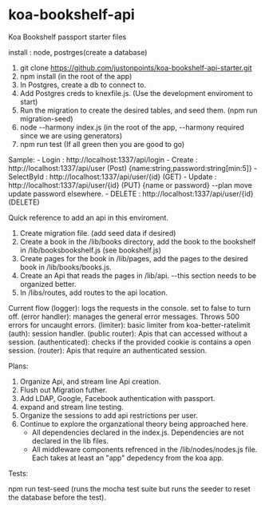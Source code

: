 # koa-bookshelf-api
Koa Bookshelf passport starter files

install : node, postrges(create a database)

1. git clone https://github.com/justonpoints/koa-bookshelf-api-starter.git
2. npm install (in the root of the app)
3. In Postgres, create a db to connect to.
3. Add Postgres creds to knexfile.js. (Use the development enviroment to start)
4. Run the migration to create the desired tables, and seed them. (npm run migration-seed)
5. node --harmony index.js (in the root of the app, --harmony required since we are using generators)
6. npm run test (If all green then you are good to go)

Sample:
	- Login : http://localhost:1337/api/login 
	- Create : http://localhost:1337/api/user (Post) {name:string,password:string[min:5]}
	- SelectById : http://localhost:1337/api/user/{id} (GET)
	- Update : http://localhost:1337/api/user/{id} (PUT) {name or password} --plan move update password elsewhere.
	- DELETE : http://localhost:1337/api/user/{id} (DELETE)

Quick reference to add an api in this enviroment.
1. Create migration file. (add seed data if desired)
2. Create a book in the /lib/books directory, add the book to the bookshelf in /lib/booksbookshelf.js (see bookshelf.js)
3. Create pages for the book in /lib/pages, add the pages to the desired book in /lib/books/books.js.
4. Create an Api that reads the pages in /lib/api. --this section needs to be organized better.
5. In /libs/routes, add routes to the api location.

Current flow
(logger): logs the requests in the console. set to false to turn off.
(error handler): manages the general error messages. Throws 500 errors for uncaught errors.
(limiter): basic limiter from koa-better-ratelimit
(auth): session handler. 
(public router): Apis that can accessed without a session.
(authenticated): checks if the provided cookie is contains a open session.
(router): Apis that require an authenticated session.

Plans: 

1. Organize Api, and stream line Api creation.
2. Flush out Migration futher.
3. Add LDAP, Google, Facebook authentication with passport.
4. expand and stream line testing.
5. Organize the sessions to add api restrictions per user.
6. Continue to explore the organzational theory being approached here.
	- All dependencies declared in the index.js. Dependencies are not declared in the lib files.
	- All middleware components refrenced in the /lib/nodes/nodes.js file. Each takes at least an "app" depedency from the koa app.

Tests:

npm run test-seed (runs the mocha test suite but runs the seeder to reset the database before the test).
